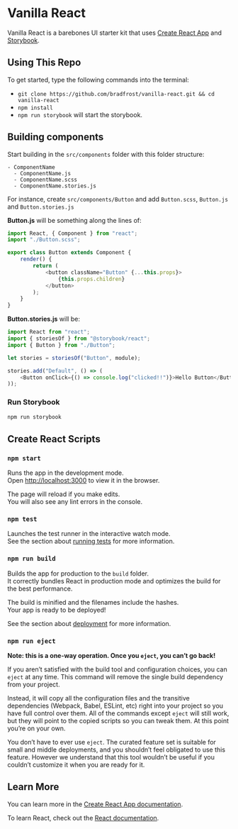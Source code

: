 # Vanilla React

Vanilla React is a barebones UI starter kit that uses [Create React App](https://github.com/facebook/create-react-app) and [Storybook](https://storybook.js.org/).

## Using This Repo

To get started, type the following commands into the terminal:

-   `git clone https://github.com/bradfrost/vanilla-react.git && cd vanilla-react`
-   `npm install`
-   `npm run storybook` will start the storybook.

## Building components

Start building in the `src/components` folder with this folder structure:

```
- ComponentName
  - ComponentName.js
  - ComponentName.scss
  - ComponentName.stories.js
```

For instance, create `src/components/Button` and add `Button.scss`, `Button.js` and `Button.stories.js`

**Button.js** will be something along the lines of:

```js
import React, { Component } from "react";
import "./Button.scss";

export class Button extends Component {
    render() {
        return (
            <button className="Button" {...this.props}>
                {this.props.children}
            </button>
        );
    }
}
```

**Button.stories.js** will be:

```js
import React from "react";
import { storiesOf } from "@storybook/react";
import { Button } from "./Button";

let stories = storiesOf("Button", module);

stories.add("Default", () => (
    <Button onClick={() => console.log("clicked!!")}>Hello Button</Button>
));
```

### Run Storybook

```bash
npm run storybook
```

## Create React Scripts

### `npm start`

Runs the app in the development mode.<br>
Open [http://localhost:3000](http://localhost:3000) to view it in the browser.

The page will reload if you make edits.<br>
You will also see any lint errors in the console.

### `npm test`

Launches the test runner in the interactive watch mode.<br>
See the section about [running tests](https://facebook.github.io/create-react-app/docs/running-tests) for more information.

### `npm run build`

Builds the app for production to the `build` folder.<br>
It correctly bundles React in production mode and optimizes the build for the best performance.

The build is minified and the filenames include the hashes.<br>
Your app is ready to be deployed!

See the section about [deployment](https://facebook.github.io/create-react-app/docs/deployment) for more information.

### `npm run eject`

**Note: this is a one-way operation. Once you `eject`, you can’t go back!**

If you aren’t satisfied with the build tool and configuration choices, you can `eject` at any time. This command will remove the single build dependency from your project.

Instead, it will copy all the configuration files and the transitive dependencies (Webpack, Babel, ESLint, etc) right into your project so you have full control over them. All of the commands except `eject` will still work, but they will point to the copied scripts so you can tweak them. At this point you’re on your own.

You don’t have to ever use `eject`. The curated feature set is suitable for small and middle deployments, and you shouldn’t feel obligated to use this feature. However we understand that this tool wouldn’t be useful if you couldn’t customize it when you are ready for it.

## Learn More

You can learn more in the [Create React App documentation](https://facebook.github.io/create-react-app/docs/getting-started).

To learn React, check out the [React documentation](https://reactjs.org/).

